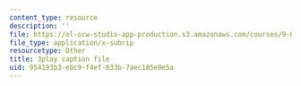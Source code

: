 ```yaml
---
content_type: resource
description: ''
file: https://ol-ocw-studio-app-production.s3.amazonaws.com/courses/9-04-sensory-systems-fall-2013/954193b3ebc9f4ef833b7aec185e0e5a_t4IA4GsLMEk.srt
file_type: application/x-subrip
resourcetype: Other
title: 3play caption file
uid: 954193b3-ebc9-f4ef-833b-7aec185e0e5a
---
```

